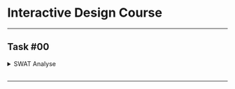 # Interactive Design Course

---

## Task #00
<details>
  <summary>SWAT Analyse</summary>
  <br>
  
  <img src="SWAT.png" class="img-responsive" alt="">
  
  <br>
  </details>
  <br>

---
